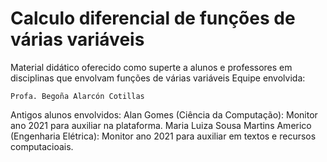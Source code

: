# Calculo diferencial de funções de várias variáveis
Material didático oferecido como superte a alunos e professores em disciplinas que envolvam funções de várias variáveis
Equipe envolvida:

    Profa. Begoña Alarcón Cotillas

Antigos alunos envolvidos:
    Alan Gomes (Ciência da Computação): Monitor ano 2021 para auxiliar na plataforma.
    Maria Luiza Sousa Martins Americo (Engenharia Elétrica): Monitor ano 2021 para auxiliar em textos e recursos computacioais.
